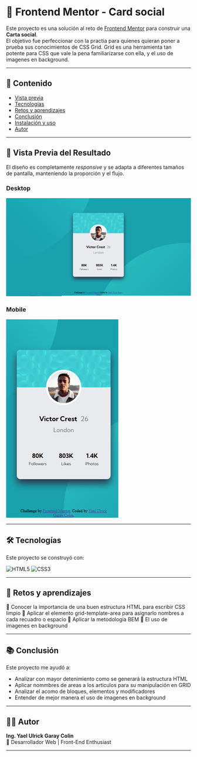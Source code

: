 # 📱 Frontend Mentor - Card social

Este proyecto es una solución al reto de [Frontend Mentor](https://www.frontendmentor.io/challenges/profile-card-component-cfArpWshJ) para construir una **Carta social**.  
El objetivo fue perfeccionar con la practia para quienes quieran poner a prueba sus conocimientos de CSS Grid. Grid es una herramienta tan potente para CSS que vale la pena familiarizarse con ella, y el uso de imagenes en background.

---

## 📑 Contenido

- [Vista previa](#vista-previa)
- [Tecnologías](#tecnologías)
- [Retos y aprendizajes](#retos-y-aprendizajes)
- [Conclusión](#conclusión)
- [Instalación y uso](#instalación-y-uso)
- [Autor](#autor)

---

## 🚀 Vista Previa del Resultado

El diseño es completamente _responsive_ y se adapta a diferentes tamaños de pantalla, manteniendo la proporción y el flujo.

### Desktop

![Vista previa del proyecto en escritorio](images/Resultado.png)

### Mobile

![Vista previa del proyecto en móvil](images/Resultado-Mobile.png)

---

## 🛠️ Tecnologías

Este proyecto se construyó con:

![HTML5](https://img.shields.io/badge/HTML5-E34F26?style=for-the-badge&logo=html5&logoColor=white)
![CSS3](https://img.shields.io/badge/CSS3-1572B6?style=for-the-badge&logo=css3&logoColor=white)

---

## 🚀 Retos y aprendizajes

🔹 Conocer la importancia de una buen estructura HTML para escribir CSS limpio
🔹 Aplicar el elemento grid-template-area para asignarlo nombres a cada recuadro o espacio
🔹 Aplicar la metodologia BEM
🔹 El uso de imagenes en background

---

## 📚 Conclusión

Este proyecto me ayudó a:

- Analizar con mayor detenimiento como se generará la estructura HTML
- Aplicar nommbres de areas a los articulos para su manipulación en GRID
- Analizar el acomo de bloques, elementos y modificadores
- Entender de mejor manera el uso de imagenes en background

---

## 👨‍💻 Autor

**Ing. Yael Ulrick Garay Colin**  
💼 Desarrollador Web | Front-End Enthusiast

---
